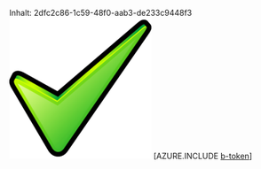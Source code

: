 Inhalt: 2dfc2c86-1c59-48f0-aab3-de233c9448f3![Bild](627747a3-dbce-402e-8d5e-28a3abd2d50c.png)
[AZURE.INCLUDE [b-token](447628fa-7b3f-4c66-9416-8df5df6131a6.md)]
